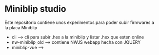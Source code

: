# Miniblip studio

Este repositorio contiene unos experimentos para poder subir firmwares a la placa Miniblip

- cli --> cli para subir .hex a la miniblip y listar .hex que esten online
- nw-miniblip_old --> contiene NWJS webapp hecha con JQUERY
- miniblip-vue -->

